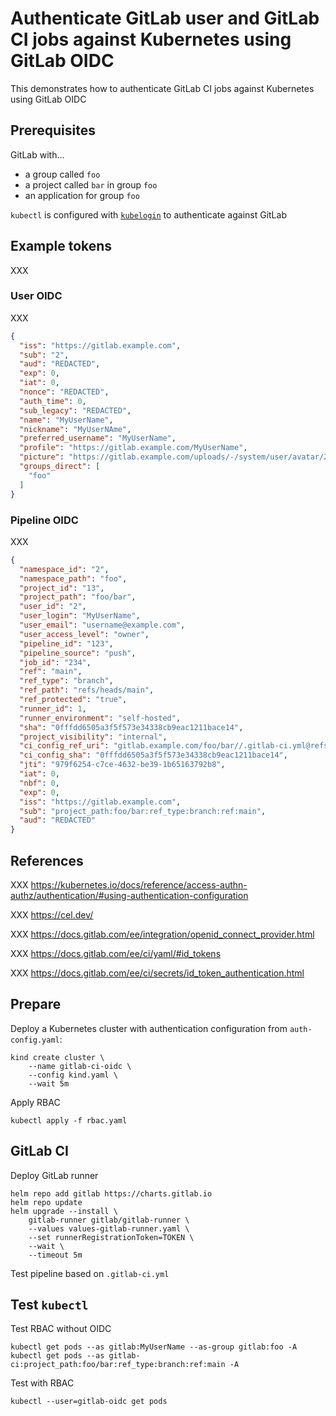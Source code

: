# Authenticate GitLab user and GitLab CI jobs against Kubernetes using GitLab OIDC

This demonstrates how to authenticate GitLab CI jobs against Kubernetes using GitLab OIDC

## Prerequisites

GitLab with...
- a group called `foo`
- a project called `bar` in group `foo`
- an application for group `foo`

`kubectl` is configured with [`kubelogin`](https://github.com/int128/kubelogin) to authenticate against GitLab

## Example tokens

XXX

### User OIDC

XXX

```json
{
  "iss": "https://gitlab.example.com",
  "sub": "2",
  "aud": "REDACTED",
  "exp": 0,
  "iat": 0,
  "nonce": "REDACTED",
  "auth_time": 0,
  "sub_legacy": "REDACTED",
  "name": "MyUserName",
  "nickname": "MyUserNAme",
  "preferred_username": "MyUserName",
  "profile": "https://gitlab.example.com/MyUserName",
  "picture": "https://gitlab.example.com/uploads/-/system/user/avatar/2/avatar.png",
  "groups_direct": [
    "foo"
  ]
}
```

### Pipeline OIDC

XXX

```json
{
  "namespace_id": "2",
  "namespace_path": "foo",
  "project_id": "13",
  "project_path": "foo/bar",
  "user_id": "2",
  "user_login": "MyUserName",
  "user_email": "username@example.com",
  "user_access_level": "owner",
  "pipeline_id": "123",
  "pipeline_source": "push",
  "job_id": "234",
  "ref": "main",
  "ref_type": "branch",
  "ref_path": "refs/heads/main",
  "ref_protected": "true",
  "runner_id": 1,
  "runner_environment": "self-hosted",
  "sha": "0fffdd6505a3f5f573e34338cb9eac1211bace14",
  "project_visibility": "internal",
  "ci_config_ref_uri": "gitlab.example.com/foo/bar//.gitlab-ci.yml@refs/heads/main",
  "ci_config_sha": "0fffdd6505a3f5f573e34338cb9eac1211bace14",
  "jti": "979f6254-c7ce-4632-be39-1b65163792b8",
  "iat": 0,
  "nbf": 0,
  "exp": 0,
  "iss": "https://gitlab.example.com",
  "sub": "project_path:foo/bar:ref_type:branch:ref:main",
  "aud": "REDACTED"
}
```

## References

XXX https://kubernetes.io/docs/reference/access-authn-authz/authentication/#using-authentication-configuration

XXX https://cel.dev/

XXX https://docs.gitlab.com/ee/integration/openid_connect_provider.html

XXX https://docs.gitlab.com/ee/ci/yaml/#id_tokens

XXX https://docs.gitlab.com/ee/ci/secrets/id_token_authentication.html

## Prepare

Deploy a Kubernetes cluster with authentication configuration from `auth-config.yaml`:

```shell
kind create cluster \
    --name gitlab-ci-oidc \
    --config kind.yaml \
    --wait 5m
```

Apply RBAC

```shell
kubectl apply -f rbac.yaml
```

## GitLab CI

Deploy GitLab runner

```shell
helm repo add gitlab https://charts.gitlab.io
helm repo update
helm upgrade --install \
    gitlab-runner gitlab/gitlab-runner \
    --values values-gitlab-runner.yaml \
    --set runnerRegistrationToken=TOKEN \
    --wait \
    --timeout 5m
```

Test pipeline based on `.gitlab-ci.yml`

## Test `kubectl`

Test RBAC without OIDC

```shell
kubectl get pods --as gitlab:MyUserName --as-group gitlab:foo -A
kubectl get pods --as gitlab-ci:project_path:foo/bar:ref_type:branch:ref:main -A
```

Test with RBAC

```shell
kubectl --user=gitlab-oidc get pods
```
